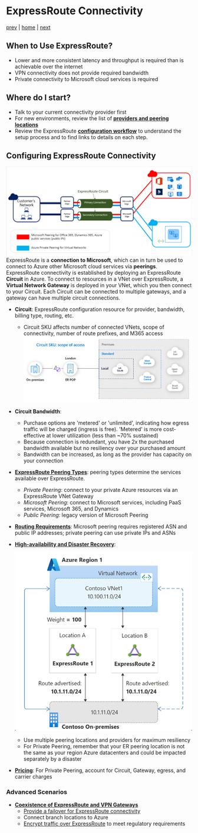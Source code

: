# ExpressRoute Connectivity

[prev](./vpn-connectivity.md) | [home](./readme.md)  | [next](./vwan.md)

## When to Use ExpressRoute?

- Lower and more consistent latency and throughput is required than is achievable over the internet
- VPN connectivity does not provide required bandwidth
- Private connectivity to Microsoft cloud services is required

## Where do I start?

- Talk to your current connectivity provider first
- For new environments, review the list of [**providers and peering locations**](https://docs.microsoft.com/azure/expressroute/expressroute-locations-providers)
- Review the ExpressRoute [**configuration workflow**](https://docs.microsoft.com/azure/expressroute/expressroute-workflows) to understand the setup process and to find links to details on each step.

## Configuring ExpressRoute Connectivity

![Basic ExpressRoute diagram](./png/exr-reco.png)
ExpressRoute is a **connection to Microsoft**, which can in turn be used to connect to Azure other Microsoft cloud services via **peerings**. ExpressRoute connectivity is established by deploying an ExpressRoute **Circuit** in Azure. To connect to resources in a VNet over ExpressRoute, a **Virtual Network Gateway** is deployed in your VNet, which you then connect to your Circuit. Each Circuit can be connected to multiple gateways, and a gateway can have multiple circuit connections.

- **Circuit**: ExpressRoute configuration resource for provider, bandwidth, billing type, routing, etc.
  - Circuit SKU affects number of connected VNets, scope of connectivity, number of route prefixes, and M365 access
  ![ExpressRoute circuit SKU scope of access](./png/er-sku-scope.png)

- **Circuit Bandwidth**:
  - Purchase options are 'metered' or 'unlimited', indicating how egress traffic will be charged (ingress is free). 'Metered' is more cost-effective at lower utilization (less than ~70% sustained)
  - Because connection is redundant, you have 2x the purchased bandwidth available but no resiliency over your purchased amount
  - Bandwidth can be increased, as long as the provider has capacity on your connection

- [**ExpressRoute Peering Types**](https://docs.microsoft.com/azure/expressroute/expressroute-circuit-peerings): peering types determine the services available over ExpressRoute.
  - *Private Peering*: connect to your private Azure resources via an ExpressRoute VNet Gateway
  - *Microsoft Peering*: connect to Microsoft services, including PaaS services, Microsoft 365, and Dynamics
  - *Public Peering*: legacy version of Microsoft Peering

- [**Routing Requirements**](https://docs.microsoft.com/azure/expressroute/expressroute-routing): Microsoft peering requires registered ASN and public IP addresses; private peering can use private IPs and ASNs

- [**High-availability and Disaster Recovery**](https://docs.microsoft.com/azure/expressroute/designing-for-high-availability-with-expressroute):

  ![HA ExpressRoute with more specific routes diagram](./png/er-dr-morespecificroute.png)

  - Use multiple peering locations and providers for maximum resiliency
  - For Private Peering, remember that your ER peering location is not the same as your region Azure datacenters and could be impacted separately by a disaster

- [**Pricing**](https://azure.microsoft.com/pricing/details/expressroute/): For Private Peering, account for Circuit, Gateway, egress, and carrier charges

### Advanced Scenarios

- [**Coexistence of ExpressRoute and VPN Gateways**](https://docs.microsoft.com/azure/expressroute/expressroute-howto-coexist-resource-manager)
  - [Provide a failover for ExpressRoute connectivity](https://learn.microsoft.com/azure/expressroute/use-s2s-vpn-as-backup-for-expressroute-privatepeering)
  - Connect branch locations to Azure
  - [Encrypt traffic over ExpressRoute](https://docs.microsoft.com/azure/expressroute/site-to-site-vpn-over-microsoft-peering) to meet regulatory requirements
